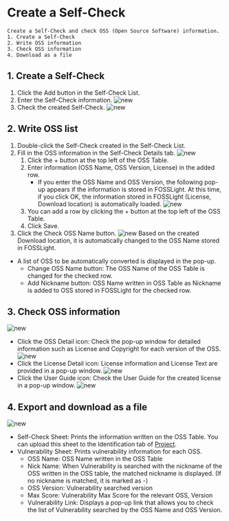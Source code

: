 # Create a Self-Check
```note
Create a Self-Check and check OSS (Open Source Software) information.
1. Create a Self-Check
2. Write OSS information
3. Check OSS information
4. Download as a file
```

## 1. Create a Self-Check
1. Click the Add button in the Self-Check List.
2. Enter the Self-Check information.
    ![new](images/2_self_new.png)
3. Check the created Self-Check.
    ![new](images/2_self_new_list.png)

## 2. Write OSS list
1. Double-click the Self-Check created in the Self-Check List.
2. Fill in the OSS information in the Self-Check Details tab.
    ![new](images/2_self_add.png)
    1. Click the + button at the top left of the OSS Table.
    2. Enter information (OSS Name, OSS Version, License) in the added row.
        - If you enter the OSS Name and OSS Version, the following pop-up appears if the information is stored in FOSSLight. At this time, if you click OK, the information stored in FOSSLight (License, Download location) is automatically loaded.
        ![new](images/2_self_auto.png)
    3. You can add a row by clicking the + button at the top left of the OSS Table.
    4. Click Save.
3. Click the Check OSS Name button.
![new](images/2_self_check_ossname.png)
Based on the created Download location, it is automatically changed to the OSS Name stored in FOSSLight.
- A list of OSS to be automatically converted is displayed in the pop-up.
    - Change OSS Name button: The OSS Name of the OSS Table is changed for the checked row.
    - Add Nickname button: OSS Name written in OSS Table as Nickname is added to OSS stored in FOSSLight for the checked row.

## 3. Check OSS information
![new](images/2_self_save.png)
- Click the OSS Detail icon: Check the pop-up window for detailed information such as License and Copyright for each version of the OSS.
    ![new](images/2_self_oss.png)
- Click the License Detail icon: License information and License Text are provided in a pop-up window.
    ![new](images/2_self_lic.png)
- Click the User Guide icon: Check the User Guide for the created license in a pop-up window.
    ![new](images/2_self_lic2.png)

## 4. Export and download as a file
![new](images/2_self_export.png)
- Self-Check Sheet: Prints the information written on the OSS Table. You can upload this sheet to the Identification tab of [Project](../started/2_try/4_project.md).
- Vulnerability Sheet: Prints vulnerability information for each OSS.
    - OSS Name: OSS Name written in the OSS Table
    - Nick Name: When Vulnerability is searched with the nickname of the OSS written in the OSS table, the matched nickname is displayed. (If no nickname is matched, it is marked as -)
    - OSS Version: Vulnerability searched version
    - Max Score: Vulnerability Max Score for the relevant OSS, Version
    - Vulnerability Link: Displays a pop-up link that allows you to check the list of Vulnerability searched by the OSS Name and OSS Version.
